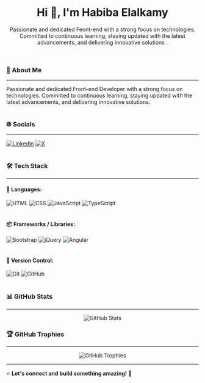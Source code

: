 # <h1 align="center">Hi 👋, I'm **Habiba Elalkamy** </h1>

<p align="center">
  Passionate and dedicated Feont-end with a strong focus on technologies. Committed to continuous learning, staying updated 
with the latest advancements, and delivering innovative solutions .
</p> <br>



### 🚀 About Me
---
Passionate and dedicated Front-end Developer with a strong focus on technologies. Committed to continuous learning, staying updated with the latest advancements, and delivering innovative solutions.
<br><br>



### 🌐 Socials
---
[![LinkedIn](https://img.shields.io/badge/LinkedIn-0077B5?style=for-the-badge&logo=linkedin&logoColor=white)](https://www.linkedin.com/in/habiba-elalkamy/)
[![X](https://img.shields.io/badge/X-000000?style=for-the-badge&logo=Twitter&logoColor=white)](https://x.com/HabibaElalkamy3) <br><br>



### 🛠 Tech Stack
---
#### 🌟 Languages:
![HTML](https://img.shields.io/badge/HTML5-E34F26?style=for-the-badge&logo=html5&logoColor=white)
![CSS](https://img.shields.io/badge/CSS3-1572B6?style=for-the-badge&logo=css3&logoColor=white)
![JavaScript](https://img.shields.io/badge/JavaScript-F7DF1E?style=for-the-badge&logo=javascript&logoColor=black)
![TypeScript](https://img.shields.io/badge/TypeScript-3178C6?style=for-the-badge&logo=typescript&logoColor=white) <br><br>

#### 📦 Frameworks / Libraries:
![Bootstrap](https://img.shields.io/badge/Bootstrap-563D7C?style=for-the-badge&logo=bootstrap&logoColor=white)
![jQuery](https://img.shields.io/badge/jQuery-0769AD?style=for-the-badge&logo=jquery&logoColor=white)
![Angular](https://img.shields.io/badge/Angular-DD0031?style=for-the-badge&logo=angular&logoColor=white) <br><br>

#### 🔄 Version Control:
![Git](https://img.shields.io/badge/Git-F05032?style=for-the-badge&logo=git&logoColor=white)
![GitHub](https://img.shields.io/badge/GitHub-181717?style=for-the-badge&logo=github&logoColor=white) <br><br>



### 📊 GitHub Stats
---
<p align="center">
  <img src="https://github-readme-stats.vercel.app/api?username=HabibaElalkamy&show_icons=true&theme=radical" alt="GitHub Stats" />
</p>



### 🏆 GitHub Trophies
---
<p align="center">
  <img src="https://github-profile-trophy.vercel.app/?username=HabibaElalkamy&theme=radical&no-frame=true&margin-w=5" alt="GitHub Trophies" />
</p>

---

⭐ **Let's connect and build something amazing!** 🚀

